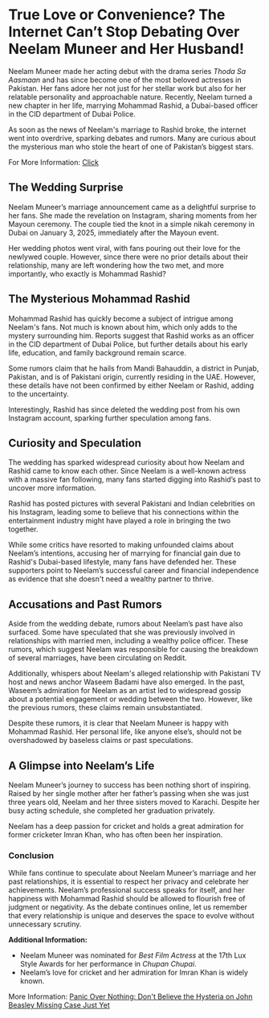 # True Love or Convenience? The Internet Can’t Stop Debating Over Neelam Muneer and Her Husband!
Neelam Muneer made her acting debut with the drama series *Thoda Sa Aasmaan* and has since become one of the most beloved actresses in Pakistan. Her fans adore her not just for her stellar work but also for her relatable personality and approachable nature. Recently, Neelam turned a new chapter in her life, marrying Mohammad Rashid, a Dubai-based officer in the CID department of Dubai Police. 

As soon as the news of Neelam's marriage to Rashid broke, the internet went into overdrive, sparking debates and rumors. Many are curious about the mysterious man who stole the heart of one of Pakistan’s biggest stars.

For More Information: [Click](https://thealliancerockband.com/panic-over-nothing-dont-believe-the-hysteria-on-john-beasley-missing-case-just-yet/)


## The Wedding Surprise

Neelam Muneer’s marriage announcement came as a delightful surprise to her fans. She made the revelation on Instagram, sharing moments from her Mayoun ceremony. The couple tied the knot in a simple nikah ceremony in Dubai on January 3, 2025, immediately after the Mayoun event.

Her wedding photos went viral, with fans pouring out their love for the newlywed couple. However, since there were no prior details about their relationship, many are left wondering how the two met, and more importantly, who exactly is Mohammad Rashid?

## The Mysterious Mohammad Rashid

Mohammad Rashid has quickly become a subject of intrigue among Neelam's fans. Not much is known about him, which only adds to the mystery surrounding him. Reports suggest that Rashid works as an officer in the CID department of Dubai Police, but further details about his early life, education, and family background remain scarce.

Some rumors claim that he hails from Mandi Bahauddin, a district in Punjab, Pakistan, and is of Pakistani origin, currently residing in the UAE. However, these details have not been confirmed by either Neelam or Rashid, adding to the uncertainty.

Interestingly, Rashid has since deleted the wedding post from his own Instagram account, sparking further speculation among fans.

## Curiosity and Speculation

The wedding has sparked widespread curiosity about how Neelam and Rashid came to know each other. Since Neelam is a well-known actress with a massive fan following, many fans started digging into Rashid’s past to uncover more information.

Rashid has posted pictures with several Pakistani and Indian celebrities on his Instagram, leading some to believe that his connections within the entertainment industry might have played a role in bringing the two together. 

While some critics have resorted to making unfounded claims about Neelam’s intentions, accusing her of marrying for financial gain due to Rashid's Dubai-based lifestyle, many fans have defended her. These supporters point to Neelam’s successful career and financial independence as evidence that she doesn't need a wealthy partner to thrive.

## Accusations and Past Rumors

Aside from the wedding debate, rumors about Neelam’s past have also surfaced. Some have speculated that she was previously involved in relationships with married men, including a wealthy police officer. These rumors, which suggest Neelam was responsible for causing the breakdown of several marriages, have been circulating on Reddit.

Additionally, whispers about Neelam's alleged relationship with Pakistani TV host and news anchor Waseem Badami have also emerged. In the past, Waseem’s admiration for Neelam as an artist led to widespread gossip about a potential engagement or wedding between the two. However, like the previous rumors, these claims remain unsubstantiated.

Despite these rumors, it is clear that Neelam Muneer is happy with Mohammad Rashid. Her personal life, like anyone else’s, should not be overshadowed by baseless claims or past speculations.

## A Glimpse into Neelam’s Life

Neelam Muneer’s journey to success has been nothing short of inspiring. Raised by her single mother after her father’s passing when she was just three years old, Neelam and her three sisters moved to Karachi. Despite her busy acting schedule, she completed her graduation privately.

Neelam has a deep passion for cricket and holds a great admiration for former cricketer Imran Khan, who has often been her inspiration.

### Conclusion

While fans continue to speculate about Neelam Muneer’s marriage and her past relationships, it is essential to respect her privacy and celebrate her achievements. Neelam’s professional success speaks for itself, and her happiness with Mohammad Rashid should be allowed to flourish free of judgment or negativity. As the debate continues online, let us remember that every relationship is unique and deserves the space to evolve without unnecessary scrutiny.

**Additional Information:**

- Neelam Muneer was nominated for *Best Film Actress* at the 17th Lux Style Awards for her performance in *Chupan Chupai*.
- Neelam’s love for cricket and her admiration for Imran Khan is widely known.

More Information: [Panic Over Nothing: Don't Believe the Hysteria on John Beasley Missing Case Just Yet](https://thealliancerockband.com/panic-over-nothing-dont-believe-the-hysteria-on-john-beasley-missing-case-just-yet/)


